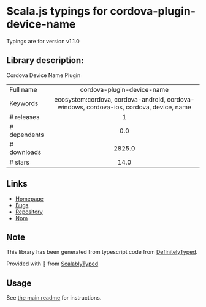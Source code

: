 
# Scala.js typings for cordova-plugin-device-name

Typings are for version v1.1.0

## Library description:
Cordova Device Name Plugin

|                    |                 |
| ------------------ | :-------------: |
| Full name          | cordova-plugin-device-name |
| Keywords           | ecosystem:cordova, cordova-android, cordova-windows, cordova-ios, cordova, device, name |
| # releases         | 1 |
| # dependents       | 0.0 |
| # downloads        | 2825.0 |
| # stars            | 14.0 |

## Links
- [Homepage](https://github.com/becvert/cordova-plugin-device-name)
- [Bugs](https://github.com/becvert/cordova-plugin-device-name/issues)
- [Repository](https://github.com/becvert/cordova-plugin-device-name)
- [Npm](https://www.npmjs.com/package/cordova-plugin-device-name)
    


## Note
This library has been generated from typescript code from [DefinitelyTyped](https://definitelytyped.org).

Provided with :purple_heart: from [ScalablyTyped](https://github.com/oyvindberg/ScalablyTyped)

## Usage
See [the main readme](../../readme.md) for instructions.


